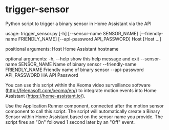 # trigger-sensor
Python script to trigger a binary sensor in Home Assistant via the API

usage: trigger_sensor.py [-h] [--sensor-name SENSOR_NAME]
                         [--friendly-name FRIENDLY_NAME]
                         [--api-password API_PASSWORD]
                         Host [Host ...]

positional arguments:
  Host                  Home Assistant hostname

optional arguments:
  -h, --help            show this help message and exit
  --sensor-name SENSOR_NAME
                        Name of binary sensor
  --friendly-name FRIENDLY_NAME
                        Friendly name of binary sensor
  --api-password API_PASSWORD
                        HA API Password

You can use this script within the Xeoma video surveillance software (http://felenasoft.com/xeoma/en/) to integrate motion events into Home Assistant (https://home-assistant.io/).

Use the Application Runner component, connected after the motion sensor component to call this script. The script will automatically create a Binary Sensor within Home Assistant based on the sensor name you provide. The script fires an "On" followed 1 second later by an "Off" event. 


